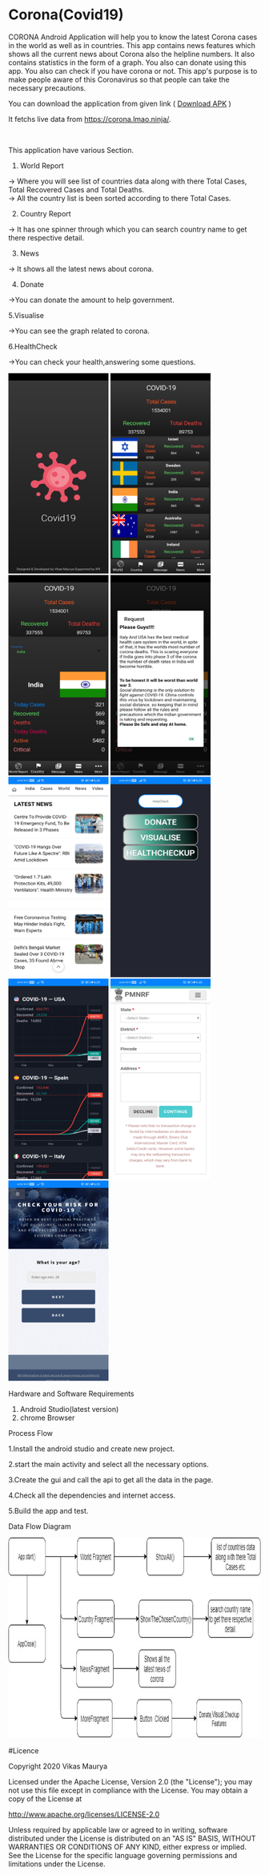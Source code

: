# Corona(Covid19)

CORONA Android Application will help you to know the latest Corona cases in the world as well as in countries. This app contains news features which shows all the current news about Corona also the helpline numbers. It also contains statistics in the form of a graph. You also can donate using this app. You also can check if you have corona or not. This app's purpose is to make people aware of this Coronavirus so that people can take the necessary precautions.

You can download the application from given link ( <a href="https://drive.google.com/file/d/166ruGOu5bllMwB5Q9naqrx4gMA79JivB/view?usp=sharing">Download APK</a> ) <br/>

It fetchs live data from <a href="https://corona.lmao.ninja/">https://corona.lmao.ninja/</a>.

<br/>

This application have various Section.

1. World Report

-> Where you will see list of countries data along with there Total Cases, Total Recovered Cases and Total Deaths.
<br/>
-> All the country list is been sorted according to there Total Cases.

2. Country Report

-> It has one spinner through which you can search country name to get there respective detail.

3.  News

-> It shows all the latest news about corona.

4. Donate

->You can donate the amount to help government.

5.Visualise

->You can see the graph related to corona.

6.HealthCheck

->You can check your health,answering some questions.

<p float = "left">
  
<img src ="Images/home.jpg"  width="200" height="400">
<img src ="Images/world.jpg"  width="200" height="400">
<img src ="Images/country.jpg"  width="200" height="400">
<img src ="Images/msg.jpg"  width="200" height="400">
<img src ="Images/news.jpg"  width="200" height="400">
<img src ="Images/help.jpg"  width="200" height="400">
<img src ="Images/vis.jpg"  width="200" height="400">
<img src ="Images/donate.jpg"  width="200" height="400">
<img src ="Images/check.jpg"  width="200" height="400">
</p>

Hardware and Software Requirements
1. Android Studio(latest version)
2. chrome Browser

Process Flow

1.Install the android studio and create new project.

2.start the main activity and select all the necessary options.

3.Create the gui and call the api to get all the data in the page.

4.Check all the dependencies and internet access.

5.Build the app and test.

Data Flow Diagram

<img src ="Images/Dataflow.jpg"  width="600" height="400">

#Licence

Copyright 2020 Vikas Maurya

Licensed under the Apache License, Version 2.0 (the "License");
you may not use this file except in compliance with the License.
You may obtain a copy of the License at

   http://www.apache.org/licenses/LICENSE-2.0

Unless required by applicable law or agreed to in writing, software
distributed under the License is distributed on an "AS IS" BASIS,
WITHOUT WARRANTIES OR CONDITIONS OF ANY KIND, either express or implied.
See the License for the specific language governing permissions and
limitations under the License.
